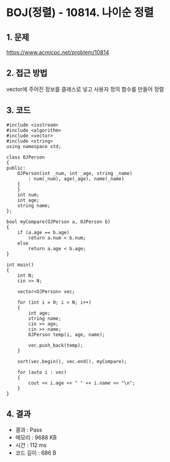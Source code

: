 # BOJ(정렬) - 10814. 나이순 정렬

## 1. 문제  
https://www.acmicpc.net/problem/10814
## 2. 접근 방법  
vector에 주어진 정보를 클래스로 넣고 사용자 정의 함수를 만들어 정렬
## 3. 코드  
```
#include <iostream>
#include <algorithm>
#include <vector>
#include <string>
using namespace std;

class OJPerson
{
public:
	OJPerson(int _num, int _age, string _name) 
		: num(_num), age(_age), name(_name) 
	{
	}
	int num;
	int age;
	string name;
};

bool myCompare(OJPerson a, OJPerson b)
{
	if (a.age == b.age)
		return a.num < b.num;
	else
		return a.age < b.age;
}

int main()
{
	int N;
	cin >> N;

	vector<OJPerson> vec;

	for (int i = 0; i < N; i++)
	{
		int age;
		string name;
		cin >> age;
		cin >> name;
		OJPerson temp(i, age, name);

		vec.push_back(temp);
	}

	sort(vec.begin(), vec.end(), myCompare);

	for (auto i : vec)
	{
		cout << i.age << " " << i.name << "\n";
	}
}
```
## 4. 결과
- 결과 : Pass
- 메모리 : 9688 KB
- 시간 : 112 ms
- 코드 길이 : 686 B